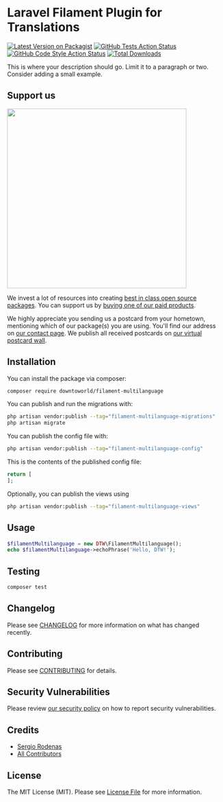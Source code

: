 # Laravel Filament Plugin for Translations

[![Latest Version on Packagist](https://img.shields.io/packagist/v/downtoworld/filament-multilanguage.svg?style=flat-square)](https://packagist.org/packages/downtoworld/filament-multilanguage)
[![GitHub Tests Action Status](https://img.shields.io/github/actions/workflow/status/downtoworld/filament-multilanguage/run-tests.yml?branch=main&label=tests&style=flat-square)](https://github.com/downtoworld/filament-multilanguage/actions?query=workflow%3Arun-tests+branch%3Amain)
[![GitHub Code Style Action Status](https://img.shields.io/github/actions/workflow/status/downtoworld/filament-multilanguage/fix-php-code-style-issues.yml?branch=main&label=code%20style&style=flat-square)](https://github.com/downtoworld/filament-multilanguage/actions?query=workflow%3A"Fix+PHP+code+style+issues"+branch%3Amain)
[![Total Downloads](https://img.shields.io/packagist/dt/downtoworld/filament-multilanguage.svg?style=flat-square)](https://packagist.org/packages/downtoworld/filament-multilanguage)

This is where your description should go. Limit it to a paragraph or two. Consider adding a small example.

## Support us

[<img src="https://github-ads.s3.eu-central-1.amazonaws.com/filament-multilanguage.jpg?t=1" width="419px" />](https://spatie.be/github-ad-click/filament-multilanguage)

We invest a lot of resources into creating [best in class open source packages](https://spatie.be/open-source). You can support us by [buying one of our paid products](https://spatie.be/open-source/support-us).

We highly appreciate you sending us a postcard from your hometown, mentioning which of our package(s) you are using. You'll find our address on [our contact page](https://spatie.be/about-us). We publish all received postcards on [our virtual postcard wall](https://spatie.be/open-source/postcards).

## Installation

You can install the package via composer:

```bash
composer require downtoworld/filament-multilanguage
```

You can publish and run the migrations with:

```bash
php artisan vendor:publish --tag="filament-multilanguage-migrations"
php artisan migrate
```

You can publish the config file with:

```bash
php artisan vendor:publish --tag="filament-multilanguage-config"
```

This is the contents of the published config file:

```php
return [
];
```

Optionally, you can publish the views using

```bash
php artisan vendor:publish --tag="filament-multilanguage-views"
```

## Usage

```php
$filamentMultilanguage = new DTW\FilamentMultilanguage();
echo $filamentMultilanguage->echoPhrase('Hello, DTW!');
```

## Testing

```bash
composer test
```

## Changelog

Please see [CHANGELOG](CHANGELOG.md) for more information on what has changed recently.

## Contributing

Please see [CONTRIBUTING](CONTRIBUTING.md) for details.

## Security Vulnerabilities

Please review [our security policy](../../security/policy) on how to report security vulnerabilities.

## Credits

- [Sergio Rodenas](https://github.com/sergiorodenas)
- [All Contributors](../../contributors)

## License

The MIT License (MIT). Please see [License File](LICENSE.md) for more information.
